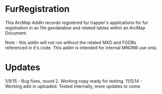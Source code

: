 FurRegistration
===============

This ArcMap AddIn records registered fur trapper's applications for fur registration in an file geodatabse and related tables within an ArcMap Document. 

Note - this addin will not run without the related MXD and FGDBs referenced in it's code. This addin is intended for internal MNDNR use only. 

Updates
===============
1/9/15 - Bug fixes, round 2. Working copy ready for testing.
11/5/14 - Working add-in uploaded. Tested internally, more updates to come.
